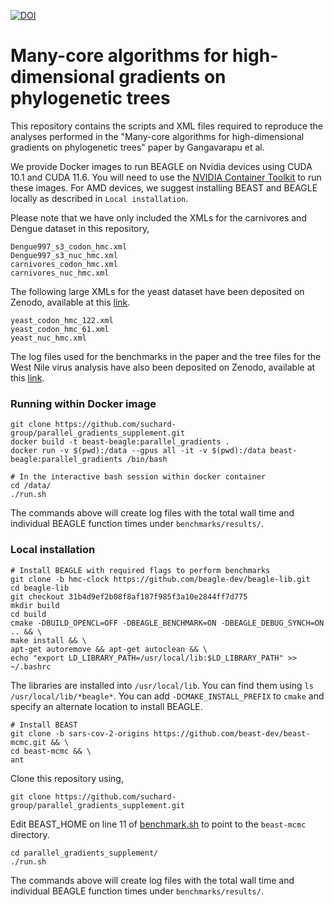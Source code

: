 [![DOI](https://zenodo.org/badge/DOI/10.5281/zenodo.7697475.svg)](https://doi.org/10.5281/zenodo.7697475)

# Many-core algorithms for high-dimensional gradients on phylogenetic trees
This repository contains the scripts and XML files required to reproduce the analyses performed in the "Many-core algorithms for high-dimensional gradients on phylogenetic trees" paper by Gangavarapu et al.

We provide Docker images to run BEAGLE on Nvidia devices using CUDA 10.1 and CUDA 11.6. 
You will need to use the [NVIDIA Container Toolkit](https://docs.nvidia.com/datacenter/cloud-native/container-toolkit/overview.html) to run these images. 
For AMD devices, we suggest installing BEAST and BEAGLE locally as described in `Local installation`.  

Please note that we have only included the XMLs for the carnivores and Dengue dataset in this repository, 

```
Dengue997_s3_codon_hmc.xml
Dengue997_s3_nuc_hmc.xml
carnivores_codon_hmc.xml
carnivores_nuc_hmc.xml
```

The following large XMLs for the yeast dataset have been deposited on Zenodo, available at this [link](https://doi.org/10.5281/zenodo.7697474).

```
yeast_codon_hmc_122.xml
yeast_codon_hmc_61.xml
yeast_nuc_hmc.xml
```

The log files used for the benchmarks in the paper and the tree files for the West Nile virus analysis have also been deposited on Zenodo, available at this [link](https://doi.org/10.5281/zenodo.7697474). 

### Running within Docker image

```
git clone https://github.com/suchard-group/parallel_gradients_supplement.git
docker build -t beast-beagle:parallel_gradients .
docker run -v $(pwd):/data --gpus all -it -v $(pwd):/data beast-beagle:parallel_gradients /bin/bash

# In the interactive bash session within docker container
cd /data/
./run.sh
```

The commands above will create log files with the total wall time and individual BEAGLE function times under `benchmarks/results/`.  

### Local installation 

```
# Install BEAGLE with required flags to perform benchmarks 
git clone -b hmc-clock https://github.com/beagle-dev/beagle-lib.git
cd beagle-lib
git checkout 31b4d9ef2b08f8af187f985f3a10e2844ff7d775
mkdir build
cd build
cmake -DBUILD_OPENCL=OFF -DBEAGLE_BENCHMARK=ON -DBEAGLE_DEBUG_SYNCH=ON .. && \
make install && \
apt-get autoremove && apt-get autoclean && \
echo "export LD_LIBRARY_PATH=/usr/local/lib:$LD_LIBRARY_PATH" >> ~/.bashrc
```

The libraries are installed into `/usr/local/lib`. 
You can find them using `ls /usr/local/lib/*beagle*`.
You can add `-DCMAKE_INSTALL_PREFIX` to `cmake` and specify an alternate location to install BEAGLE.

```
# Install BEAST
git clone -b sars-cov-2-origins https://github.com/beast-dev/beast-mcmc.git && \
cd beast-mcmc && \
ant
```

Clone this repository using,
```
git clone https://github.com/suchard-group/parallel_gradients_supplement.git
```

Edit BEAST_HOME on line 11 of [benchmark.sh](benchmark.sh#L11) to point to the `beast-mcmc` directory.

```
cd parallel_gradients_supplement/
./run.sh
```

The commands above will create log files with the total wall time and individual BEAGLE function times under `benchmarks/results/`.
